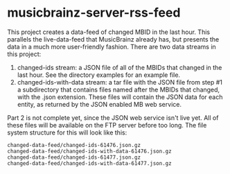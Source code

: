 musicbrainz-server-rss-feed
===========================

This project creates a data-feed of changed MBID in the last hour. This parallels the live-data-feed
that MusicBrainz already has, but presents the data in a much more user-friendly fashion. There are
two data streams in this project:

  1. changed-ids stream: a JSON file of all of the MBIDs that changed in the last hour. See the
     directory examples for an example file. 
  2. changed-ids-with-data stream: a tar file with the JSON file from step #1 a subdirectory
     that contains files named after the MBIDs that changed, with the .json extension. These
     files will contain the JSON data for each entity, as returned by the JSON enabled MB
     web service.

Part 2 is not complete yet, since the JSON web service isn't live yet. All of these files will
be available on the FTP server before too long. The file system structure for this will look like 
this:

    changed-data-feed/changed-ids-61476.json.gz
    changed-data-feed/changed-ids-with-data-61476.json.gz
    changed-data-feed/changed-ids-61477.json.gz
    changed-data-feed/changed-ids-with-data-61477.json.gz

